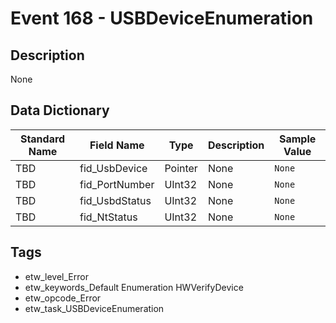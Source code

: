 # Event 168 - USBDeviceEnumeration

## Description
None

## Data Dictionary
|Standard Name|Field Name|Type|Description|Sample Value|
|---|---|---|---|---|
|TBD|fid_UsbDevice|Pointer|None|`None`|
|TBD|fid_PortNumber|UInt32|None|`None`|
|TBD|fid_UsbdStatus|UInt32|None|`None`|
|TBD|fid_NtStatus|UInt32|None|`None`|

## Tags
* etw_level_Error
* etw_keywords_Default Enumeration HWVerifyDevice
* etw_opcode_Error
* etw_task_USBDeviceEnumeration